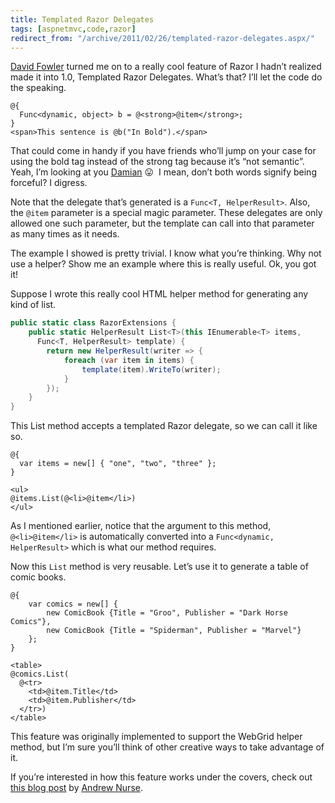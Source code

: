 ```yaml
---
title: Templated Razor Delegates
tags: [aspnetmvc,code,razor]
redirect_from: "/archive/2011/02/26/templated-razor-delegates.aspx/"
---
```


[David Fowler](http://weblogs.asp.net/davidfowler/ "Fowler's Blog") turned me on to a really cool feature of Razor I hadn’t realized made it into 1.0, Templated Razor Delegates. What’s that? I’ll let the code do the speaking.

```cshtml
@{
  Func<dynamic, object> b = @<strong>@item</strong>;
}
<span>This sentence is @b("In Bold").</span>
```

That could come in handy if you have friends who’ll jump on your case for using the bold tag instead of the strong tag because it’s “not semantic”. Yeah, I’m looking at you [Damian](http://damianedwards.wordpress.com/ "Damian") :stuck_out_tongue:  I mean, don’t both words signify being forceful? I digress.

Note that the delegate that’s generated is a `Func<T, HelperResult>`. Also, the `@item` parameter is a special magic parameter. These
delegates are only allowed one such parameter, but the template can call into that parameter as many times as it needs.

The example I showed is pretty trivial. I know what you’re thinking. Why not use a helper? Show me an example where this is really useful. Ok, you got it!

Suppose I wrote this really cool HTML helper method for generating any kind of list.

```csharp
public static class RazorExtensions {
    public static HelperResult List<T>(this IEnumerable<T> items, 
      Func<T, HelperResult> template) {
        return new HelperResult(writer => {
            foreach (var item in items) {
                template(item).WriteTo(writer);
            }
        });
    }
}
```

This List method accepts a templated Razor delegate, so we can call it like so.

```
@{
  var items = new[] { "one", "two", "three" };
}

<ul>
@items.List(@<li>@item</li>)
</ul>
```

As I mentioned earlier, notice that the argument to this method, `@<li>@item</li>` is automatically converted into a `Func<dynamic, HelperResult>` which is what our method requires.

Now this `List` method is very reusable. Let’s use it to generate a table of comic books.

```cshtml
@{
    var comics = new[] { 
        new ComicBook {Title = "Groo", Publisher = "Dark Horse Comics"},
        new ComicBook {Title = "Spiderman", Publisher = "Marvel"}
    };
}

<table>
@comics.List(
  @<tr>
    <td>@item.Title</td>
    <td>@item.Publisher</td>
  </tr>)
</table>
```

This feature was originally implemented to support the WebGrid helper method, but I’m sure you’ll think of other creative ways to take
advantage of it.

If you’re interested in how this feature works under the covers, check out [this blog post](http://vibrantcode.com/blog/2010/8/2/inside-razor-part-3-templates.html "Insider Razor Templates Part 3") by [Andrew Nurse](http://vibrantcode.com/blog/ "met friend co-worker").

